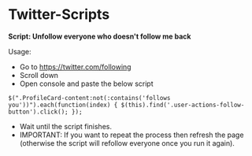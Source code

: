 # Twitter-Scripts



**Script: Unfollow everyone who doesn't follow me back**

Usage: 

- Go to https://twitter.com/following
- Scroll down
- Open console and paste the below script

```
$(".ProfileCard-content:not(:contains('follows you'))").each(function(index) { $(this).find('.user-actions-follow-button').click(); });
```

- Wait until the script finishes. 
- IMPORTANT: If you want to repeat the process then refresh the page (otherwise the script will refollow everyone once you run it again).
